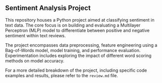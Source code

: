 ## Sentiment Analysis Project

This repository houses a Python project aimed at classifying sentiment in text data. The core focus is on building and evaluating a Multilayer Perceptron (MLP) model to differentiate between positive and negative sentiment within text reviews. 

The project encompasses data preprocessing, feature engineering using a Bag-of-Words model, model training, and performance evaluation. Experimentation includes exploring the impact of different word scoring methods on model accuracy.

For a more detailed breakdown of the project, including specific code examples and results, please refer to the `review.md` file. 
